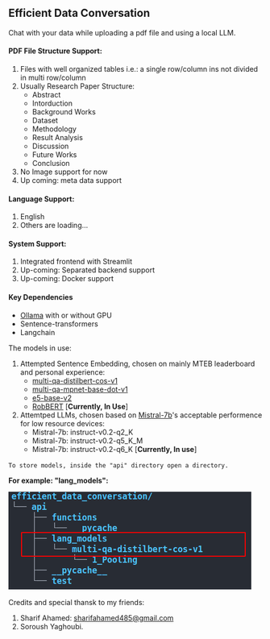## Efficient Data Conversation ##

Chat with your data while uploading a pdf file and using a local LLM.

#### PDF File Structure Support: ####

1. Files with well organized tables i.e.: a single row/column ins not divided in multi row/column
2. Usually Research Paper Structure:
    * Abstract
    * Intorduction
    * Background Works
    * Dataset
    * Methodology
    * Result Analysis
    * Discussion
    * Future Works
    * Conclusion
3. No Image support for now
4. Up coming: meta data support

#### Language Support: ####
1. English
2. Others are loading...

#### System Support: ####

1. Integrated frontend with Streamlit
2. Up-coming: Separated backend support
3. Up-coming: Docker support

#### Key Dependencies ####

* [Ollama](https://ollama.com/blog/ollama-is-now-available-as-an-official-docker-image) with or without GPU
* Sentence-transformers
* Langchain

The models in use:

1. Attempted Sentence Embedding, chosen on mainly MTEB leaderboard and personal experience:
    * [multi-qa-distilbert-cos-v1](https://huggingface.co/sentence-transformers/multi-qa-distilbert-cos-v1)
    * [multi-qa-mpnet-base-dot-v1](https://huggingface.co/sentence-transformers/multi-qa-mpnet-base-dot-v1)
    * [e5-base-v2](https://huggingface.co/intfloat/e5-base-v2)
    * [RobBERT](https://pieter.ai/robbert/) [**Currently, In Use**]
2. Attemtped LLMs, chosen based on [Mistral-7b](https://ollama.com/library/mistral/tags)'s acceptable performence for low resource devices:
    * Mistral-7b: instruct-v0.2-q2_K
    * Mistral-7b: instruct-v0.2-q5_K_M
    * Mistral-7b: instruct-v0.2-q6_K [**Currently, In use**]

`To store models, inside the "api" directory open a directory.`

**For example: "lang_models":**

![plot](./directory.png)


Credits and special thansk to my friends:

1. Sharif Ahamed: sharifahamed485@gmail.com
2. Soroush Yaghoubi.